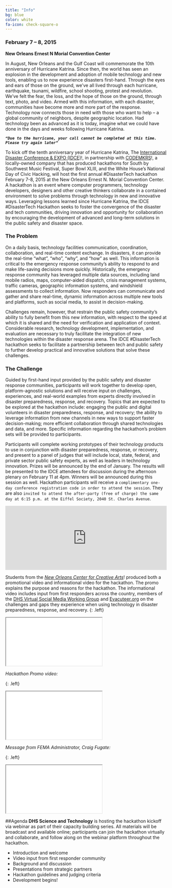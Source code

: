 ```yaml
---
title: "Info"
bg: blue
color: white
fa-icon: check-square-o
---
```


### February 7 – 8, 2015
**New Orleans Ernest N Morial Convention Center**

In August, New Orleans and the Gulf Coast will commemorate the 10th anniversary of Hurricane Katrina. Since then, the world has seen an explosion in the development and adoption of mobile technology and new tools, enabling us to now experience disasters first-hand. Through the eyes and ears of those on the ground, we’ve all lived through each hurricane, earthquake, tsunami, wildfire, school shooting, protest and revolution. We’ve felt the fear, the loss, and the hope of those on the ground, through text, photo, and video. Armed with this information, with each disaster, communities have become more and more part of the response. Technology now connects those in need with those who want to help – a global community of neighbors, despite geographic location. Had technology been as advanced as it is today, imagine what we could have done in the days and weeks following Hurricane Katrina.

***`“Due to the hurricane, your call cannot be completed at this time. Please try again later”`***

To kick off the tenth anniversary year of Hurricane Katrina, The [International Disaster Conference & EXPO (IDCE)](http://internationaldisasterconference.com/disastertech-hackathon)!, in partnership with [CODEMKRS](https://codemkrs.com/)!, a locally-owned company that has produced hackathons for South by Southwest Music Festival, Super Bowl XLIII, and the White House’s National Day of Civic Hacking, will host the first annual #DisasterTech hackathon February 7-8, 2015 at the New Orleans Ernest N. Morial Convention Center. A hackathon is an event where computer programmers, technology developers, designers and other creative thinkers collaborate in a contained environment to solve problems through technology in new and innovative ways. Leveraging lessons learned since Hurricane Katrina, the IDCE #DisasterTech Hackathon seeks to foster the convergence of the disaster and tech communities, driving innovation and opportunity for collaboration by encouraging the development of advanced and long-term solutions in the public safety and disaster space.

### The Problem
On a daily basis, technology facilities communication, coordination, collaboration, and real-time content exchange. In disasters, it can provide the real-time “what”, “who”, “why”, and “how” as well. This information is critical to the emergency response community’s ability to respond to and make life-saving decisions more quickly. Historically, the emergency response community has leveraged multiple data sources, including land mobile radios, maps, computer-aided dispatch, crisis management systems, traffic cameras, geographic information systems, and windshield assessments to collect information. Now responders can communicate and gather and share real-time, dynamic information across multiple new tools and platforms, such as social media, to assist in decision-making.

Challenges remain, however, that restrain the public safety community’s ability to fully benefit from this new information, with respect to the speed at which it is shared and the need for verification and application of context. Considerable research, technology development, implementation, and evaluation are necessary to truly facilitate the integration of new technologies within the disaster response arena. The IDCE #DisasterTech hackathon seeks to facilitate a partnership between tech and public safety to further develop practical and innovative solutions that solve these challenges.

### The Challenge
Guided by first-hand input provided by the public safety and disaster response communities, participants will work together to develop open, platform-agnostic solutions and will receive input on challenges, experiences, and real-world examples from experts directly involved in disaster preparedness, response, and recovery. Topics that are expected to be explored at the hackathon include: engaging the public and digital volunteers in disaster preparedness, response, and recovery; the ability to leverage information from new channels in new ways to support faster decision-making; more efficient collaboration through shared technologies and data, and more. Specific information regarding the hackathon’s problem sets will be provided to participants.

Participants will complete working prototypes of their technology products to use in conjunction with disaster preparedness, response, or recovery, and present to a panel of judges that will include local, state, federal, and private sector public safety experts, as well as leaders in technology innovation. Prizes will be announced by the end of January. The results will be presented to the IDCE attendees for discussion during the afternoon plenary on February 11 at 4pm. Winners will be announced during this session as well. Hackathon participants will receive a `complimentary one-day conference registration code in order to attend the session`. They are also `invited to attend the after-party (free of charge) the same day at 6:15 p.m. at the Eiffel Society, 2040 St. Charles Avenue`.


<iframe width="100%" height="200" frameborder="0" scrolling="no" marginheight="0" marginwidth="0" src="http://vusa.maps.arcgis.com/apps/Embed/index.html?webmap=8036d4e6328b475f9d7fda9b2a4d0705&amp;extent=-90.0777,29.9358,-90.0513,29.9514&amp;scale=false&amp;theme=light&amp;marker=-90.065;29.944;;;https%3A%2F%2Fdl.dropboxusercontent.com%2Fu%2F734069%2Ficons%2FDisasterTechHackathon.png"></iframe>

<!--add details on location / facilities. food availability. internet. power. etc. -->
Students from the [*New Orleans Center for Creative Arts*](http://www.nocca.com/)! produced both a promotional video and informational video for the hackathon. The promo explains the purpose and reasons for the hackathon. The informational video includes input from first responders across the country, members of the [DHS Virtual Social Media Working Group](http://www.firstresponder.gov/SitePages/Technology/Profile.aspx?s=Technology&itemID=16) and [Evacuteer.org](http://evacuteer.org/) on the challenges and gaps they experience when using technology in disaster preparedness, response, and recovery.
{: .left}
<div class="icontain"><iframe src="//www.youtube.com/embed/OYYgZBOyYgA" allowfullscreen></iframe></div>


*Hackathon Promo video:*

{: .left}
<div class="icontain"><iframe src="//www.youtube.com/embed/ay4wdJfJpYY" allowfullscreen></iframe></div>


*Message from FEMA Administrator, Craig Fugate:*

{: .left}
<div class="icontain"><iframe src="//www.youtube.com/embed/gWNZOvbnJbM" allowfullscreen></iframe></div>

##Agenda
**DHS Science and Technology** is hosting the hackathon kickoff via webinar as part of their capacity building series. All materials will be broadcast and available online; participants can join the hackathon virtually and collaborate, and follow along on the webinar platform throughout the hackathon. 

- Introduction and welcome
- Video input from first responder community
- Background and discussion
- Presentations from strategic partners
- Hackathon guidelines and judging criteria
- Development begins!
